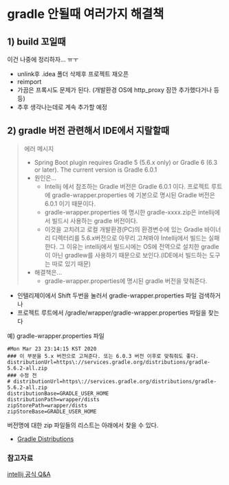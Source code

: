 # gradle 안될때 여러가지 해결책

## 1) build 꼬일때
이건 나중에 정리하자... ㅠㅜ

- unlink후 .idea 폴더 삭제후 프로젝트 재오픈
- reimport
- 가끔은 프록시도 문제가 된다. (개발환경 OS에 http_proxy 잠깐 추가했다거나 등등)
- 추후 생각나는데로 계속 추가할 예정



## 2) gradle 버전 관련해서 IDE에서 지랄할때 
> 에러 메시지
>
> - Spring Boot plugin requires Gradle 5 (5.6.x only) or Gradle 6 (6.3 or later). The current version is Gradle 6.0.1
> - 원인은...
>   - Intellij 에서 참조하는 Gradle 버전은 Gradle 6.0.1 이다. 프로젝트 루트에 gradle-wrapper.properties 에 기본으로 명시된 Gradle 버전은 6.0.1 이기 때문이다. 
>   - gradle-wrapper.properties 에 명시한 gradle-xxxx.zip은 intellij에서 빌드시 사용하는 gradle 버전이다.
>   - 이것을 고치려고 로컬 개발환경(PC)의 환경변수에 있는 Gradle 바이너리 디렉터리를 5.6.x버전으로 아무리 고쳐봐야 Intellij에서 빌드는 실패한다. 그 이유는 intellij에서 빌드시에는 OS에 전역으로 설치한 gradle이 아닌 gradlew를 사용하기 때문으로 보인다.(IDE에서 빌드하는 도구는 따로 있기 때문)
> - 해결책은...  
>   - gradle-wrapper.properties에 명시된 gradle 버전을 맞춰준다.

  

- 인텔리제이에서 Shift 두번을 눌러서 gradle-wrapper.properties 파일 검색하거나
- 프로젝트 루트에서 /gradle/wrapper/gradle-wrapper.properties 파일을 찾는다

예) gradle-wrapper.properties 파일

```properties
#Mon Mar 23 23:14:15 KST 2020
### 이 부분을 5.x 버전으로 고쳐준다. 또는 6.0.3 버전 이후로 맞춰줘도 좋다.
distributionUrl=https\://services.gradle.org/distributions/gradle-5.6.2-all.zip
### 수정 전 
# distributionUrl=https\://services.gradle.org/distributions/gradle-5.6.2-all.zip
distributionBase=GRADLE_USER_HOME
distributionPath=wrapper/dists
zipStorePath=wrapper/dists
zipStoreBase=GRADLE_USER_HOME

```



버전명에 대한 zip 파일들의 리스트는 아래에서 찾을 수 있다.

- [Gradle Distributions](https://services.gradle.org/distributions/)



### 참고자료  
[intellij 공식 Q&A](https://intellij-support.jetbrains.com/hc/en-us/community/posts/360000029630-Please-update-Gradle-plugin-for-latest-)

